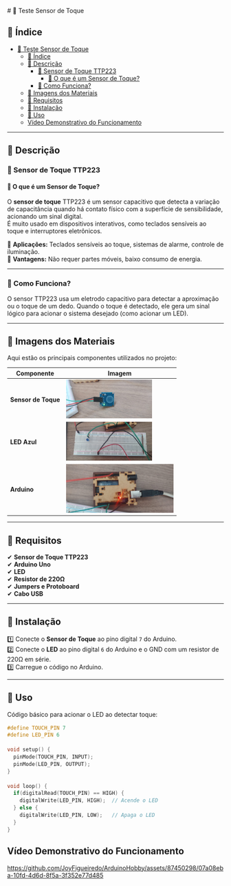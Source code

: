 ﻿﻿# 🚀 Teste Sensor de Toque

## 📌 Índice
- [🚀 Teste Sensor de Toque](#-teste-sensor-de-toque)
  - [📌 Índice](#-índice)
  - [📌 Descrição](#-descrição)
    - [🎯 Sensor de Toque TTP223](#-sensor-de-toque-ttp223)
      - [📍 O que é um Sensor de Toque?](#-o-que-é-um-sensor-de-toque)
    - [🎯 Como Funciona?](#-como-funciona)
  - [📌 Imagens dos Materiais](#-imagens-dos-materiais)
  - [📌 Requisitos](#-requisitos)
  - [📌 Instalação](#-instalação)
  - [📌 Uso](#-uso)
  - [Vídeo Demonstrativo do Funcionamento](#vídeo-demonstrativo-do-funcionamento)

---

## 📌 Descrição  

### 🎯 Sensor de Toque TTP223  

#### 📍 O que é um Sensor de Toque?  

O **sensor de toque** TTP223 é um sensor capacitivo que detecta a variação de capacitância quando há contato físico com a superfície de sensibilidade, acionando um sinal digital.  
É muito usado em dispositivos interativos, como teclados sensíveis ao toque e interruptores eletrônicos.  

🔹 **Aplicações:** Teclados sensíveis ao toque, sistemas de alarme, controle de iluminação.  
🔹 **Vantagens:** Não requer partes móveis, baixo consumo de energia.  

---

### 🎯 Como Funciona?  

O sensor TTP223 usa um eletrodo capacitivo para detectar a aproximação ou o toque de um dedo. Quando o toque é detectado, ele gera um sinal lógico para acionar o sistema desejado (como acionar um LED).

---

## 📌 Imagens dos Materiais  

Aqui estão os principais componentes utilizados no projeto:  

| Componente            | Imagem                                |
|-----------------------|---------------------------------------|
| **Sensor de Toque**    | <img src="imagensEvideos/sensorTouch.jpg" width="200"> |
| **LED Azul**           | <img src="imagensEvideos/Led.jpg" width="200"> |
| **Arduino**            | <img src="imagensEvideos/Arduino.jpg" width="250"> |

---

## 📌 Requisitos  

✔ **Sensor de Toque TTP223**  
✔ **Arduino Uno**  
✔ **LED**  
✔ **Resistor de 220Ω**  
✔ **Jumpers e Protoboard**  
✔ **Cabo USB**  

---

## 📌 Instalação  

1️⃣ Conecte o **Sensor de Toque** ao pino digital `7` do Arduino.  
2️⃣ Conecte o **LED** ao pino digital `6` do Arduino e o GND com um resistor de 220Ω em série.  
3️⃣ Carregue o código no Arduino.

---

## 📌 Uso  

Código básico para acionar o LED ao detectar toque:

```cpp
#define TOUCH_PIN 7
#define LED_PIN 6

void setup() {
  pinMode(TOUCH_PIN, INPUT);
  pinMode(LED_PIN, OUTPUT);
}

void loop() {
  if(digitalRead(TOUCH_PIN) == HIGH) {
    digitalWrite(LED_PIN, HIGH);  // Acende o LED
  } else {
    digitalWrite(LED_PIN, LOW);   // Apaga o LED
  }
}
```

## Vídeo Demonstrativo do Funcionamento

https://github.com/JoyFigueiredo/ArduinoHobby/assets/87450298/07a08eba-10fd-4d6d-8f5a-3f352e77d485


